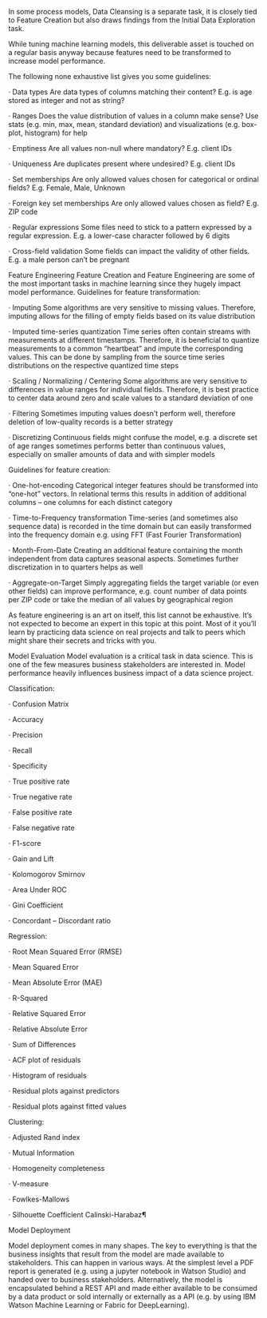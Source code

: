 In some process models, Data Cleansing is a separate task, it is closely tied to Feature Creation but also draws findings from the Initial Data Exploration task. 

While tuning machine learning models, this deliverable asset is touched on a regular basis anyway because features need to be transformed to increase model performance. 

The following none exhaustive list gives you some guidelines:

·      Data types Are data types of columns matching their content? E.g. is age stored as integer and not as string?  

·      Ranges Does the value distribution of values in a column make sense? Use stats (e.g. min, max, mean, standard deviation) and visualizations (e.g. box-plot, histogram) for help  

·      Emptiness Are all values non-null where mandatory? E.g. client IDs  

·      Uniqueness Are duplicates present where undesired? E.g. client IDs  

·      Set memberships Are only allowed values chosen for categorical or ordinal fields? E.g. Female, Male, Unknown  

·      Foreign key set memberships Are only allowed values chosen as field? E.g. ZIP code  

·      Regular expressions Some files need to stick to a pattern expressed by a regular expression. E.g. a lower-case character followed by 6 digits  

·      Cross-field validation Some fields can impact the validity of other fields. E.g. a male person can’t be pregnant   


Feature Engineering
Feature Creation and Feature Engineering are some of the most important tasks in machine learning since they hugely impact model performance. 
Guidelines for feature transformation:

·      Imputing Some algorithms are very sensitive to missing values. Therefore, imputing allows for the filling of empty fields based on its value distribution  

·      Imputed time-series quantization Time series often contain streams with measurements at different timestamps. Therefore, it is beneficial to quantize measurements to a common “heartbeat” and impute the corresponding values. This can be done by sampling from the source time series distributions on the respective quantized time steps  

·      Scaling / Normalizing / Centering Some algorithms are very sensitive to differences in value ranges for individual fields. Therefore, it is best practice to center data around zero and scale values to a standard deviation of one  

·      Filtering Sometimes imputing values doesn’t perform well, therefore deletion of low-quality records is a better strategy  

·      Discretizing Continuous fields might confuse the model, e.g. a discrete set of age ranges sometimes performs better than continuous values, especially on smaller amounts of data and with simpler models 



Guidelines for feature creation:

 

·      One-hot-encoding Categorical integer features should be transformed into “one-hot” vectors. In relational terms this results in addition of additional columns – one columns for each distinct category  

·      Time-to-Frequency transformation Time-series (and sometimes also sequence data) is recorded in the time domain but can easily transformed into the frequency domain e.g. using FFT (Fast Fourier Transformation)  

·      Month-From-Date Creating an additional feature containing the month independent from data captures seasonal aspects. Sometimes further discretization in to quarters helps as well  

·      Aggregate-on-Target Simply aggregating fields the target variable (or even other fields) can improve performance, e.g. count number of data points per ZIP code or take the median of all values by geographical region

 As feature engineering is an art on itself, this list cannot be exhaustive. It’s not expected to become an expert in this topic at this point. Most of it you’ll learn by practicing data science on real projects and talk to peers which might share their secrets and tricks with you.  



Model Evaluation
Model evaluation is a critical task in data science. This is one of the few measures business stakeholders are interested in. Model performance heavily influences business impact of a data science project. 
 

Classification:

 

·      Confusion Matrix

·      Accuracy

·      Precision

·      Recall

·      Specificity

·      True positive rate

·      True negative rate

·      False positive rate

·      False negative rate

·      F1-score

·      Gain and Lift

·      Kolomogorov Smirnov

·      Area Under ROC

·      Gini Coefficient

·      Concordant – Discordant ratio

 

Regression:

 

·      Root Mean Squared Error (RMSE)

·      Mean Squared Error

·      Mean Absolute Error (MAE)

·      R-Squared

·      Relative Squared Error

·      Relative Absolute Error

·      Sum of Differences

·      ACF plot of residuals

·      Histogram of residuals

·      Residual plots against predictors

·      Residual plots against fitted values

 

 

Clustering:

 

·      Adjusted Rand index

·      Mutual Information

·      Homogeneity completeness

·      V-measure

·      Fowlkes-Mallows

·      Silhouette Coefficient Calinski-Harabaz¶

 
Model Deployment

Model deployment comes in many shapes. The key to everything is that the business insights that result from the model are made available to stakeholders. This can happen in various ways. At the simplest level a PDF report is generated (e.g. using a jupyter notebook in Watson Studio) and handed over to business stakeholders. Alternatively, the model is encapsulated behind a REST API and made either available to be consumed by a data product or sold internally or externally as a API (e.g. by using IBM Watson Machine Learning or Fabric for DeepLearning). 


 

